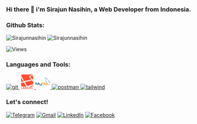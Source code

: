### Hi there 👋 i'm Sirajun Nasihin, a Web Developer from Indonesia.

### Github Stats:
<p>
    <img src="https://github-readme-stats.vercel.app/api?username=Sirajunnasihin&show_icons=true&include_all_commits=true&count_private=true" alt="Sirajunnasihin" height="200" />
    <img src="https://github-readme-stats.vercel.app/api/top-langs/?username=Sirajunnasihin&layout=compact&langs_count=10" alt="Sirajunnasihin" height="200" />
</p>

![Views](https://komarev.com/ghpvc/?username=Sirajunnasihin)


### Languages and Tools:
<p align="left">
    <a href="https://git-scm.com/" target="_blank" rel="noreferrer"> <img src="https://www.vectorlogo.zone/logos/git-scm/git-scm-icon.svg" alt="git" width="40" height="40" /> </a>
    <a href="https://laravel.com/" target="_blank" rel="noreferrer"> <img src="https://raw.githubusercontent.com/devicons/devicon/master/icons/laravel/laravel-plain-wordmark.svg" alt="laravel" width="40" height="40" /> </a>
    <a href="https://www.mysql.com/" target="_blank" rel="noreferrer"> <img src="https://raw.githubusercontent.com/devicons/devicon/master/icons/mysql/mysql-original-wordmark.svg" alt="mysql" width="40" height="40" /> </a>
    <a href="https://postman.com" target="_blank" rel="noreferrer"> <img src="https://www.vectorlogo.zone/logos/getpostman/getpostman-icon.svg" alt="postman" width="40" height="40" /> </a>
    <a href="https://tailwindcss.com/" target="_blank" rel="noreferrer"> <img src="https://www.vectorlogo.zone/logos/tailwindcss/tailwindcss-icon.svg" alt="tailwind" width="40" height="40" /> </a>
</p>

### Let's connect!

[![Telegram](https://img.shields.io/badge/Telegram-26A5E4?style=for-the-badge&logo=telegram&logoColor=white)](https://www.t.me/akm_webdev)
[![Gmail](https://img.shields.io/badge/Gmail-EA4335?style=for-the-badge&logo=gmail&logoColor=white)](mailto:therasoftware010@gmail.com?subject=github_message)
[![LinkedIn](https://img.shields.io/badge/LinkedIn-0A66C2?style=for-the-badge&logo=linkedin&logoColor=white)](https://www.linkedin.com/in/sirajun-nasihin)
[![Facebook](https://img.shields.io/badge/Facebook-1877F2?style=for-the-badge&logo=facebook&logoColor=white)](https://web.facebook.com/sirajunnasihin.kom)
